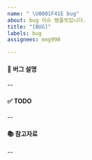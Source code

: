 ```yaml
---
name: " \U0001F41E bug"
about: bug 이슈 템플릿입니다.
title: "[BUG]"
labels: bug
assignees: mng990

---
```


#### 🐞 버그 설명
--
#### ✅ TODO
--
#### 📚 참고자료
--
